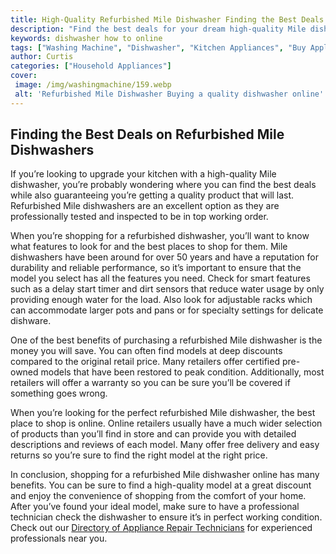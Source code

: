 ```yaml
---
title: High-Quality Refurbished Mile Dishwasher Finding the Best Deals Online
description: "Find the best deals for your dream high-quality Mile dishwasher with our handy guide to buying refurbished models online Get top value and save money today"
keywords: dishwasher how to online
tags: ["Washing Machine", "Dishwasher", "Kitchen Appliances", "Buy Appliance", "Clean Appliance", "Appliance Guide"]
author: Curtis
categories: ["Household Appliances"]
cover: 
 image: /img/washingmachine/159.webp
 alt: 'Refurbished Mile Dishwasher Buying a quality dishwasher online'
---
```

## Finding the Best Deals on Refurbished Mile Dishwashers
If you’re looking to upgrade your kitchen with a high-quality Mile dishwasher, you’re probably wondering where you can find the best deals while also guaranteeing you’re getting a quality product that will last. Refurbished Mile dishwashers are an excellent option as they are professionally tested and inspected to be in top working order.

When you’re shopping for a refurbished dishwasher, you’ll want to know what features to look for and the best places to shop for them. Mile dishwashers have been around for over 50 years and have a reputation for durability and reliable performance, so it’s important to ensure that the model you select has all the features you need. Check for smart features such as a delay start timer and dirt sensors that reduce water usage by only providing enough water for the load. Also look for adjustable racks which can accommodate larger pots and pans or for specialty settings for delicate dishware.

One of the best benefits of purchasing a refurbished Mile dishwasher is the money you will save. You can often find models at deep discounts compared to the original retail price. Many retailers offer certified pre-owned models that have been restored to peak condition. Additionally, most retailers will offer a warranty so you can be sure you’ll be covered if something goes wrong.

When you’re looking for the perfect refurbished Mile dishwasher, the best place to shop is online. Online retailers usually have a much wider selection of products than you’ll find in store and can provide you with detailed descriptions and reviews of each model. Many offer free delivery and easy returns so you’re sure to find the right model at the right price.

In conclusion, shopping for a refurbished Mile dishwasher online has many benefits. You can be sure to find a high-quality model at a great discount and enjoy the convenience of shopping from the comfort of your home. After you’ve found your ideal model, make sure to have a professional technician check the dishwasher to ensure it’s in perfect working condition. Check out our [Directory of Appliance Repair Technicians](./pages/appliance-repair-technicians) for experienced professionals near you.
